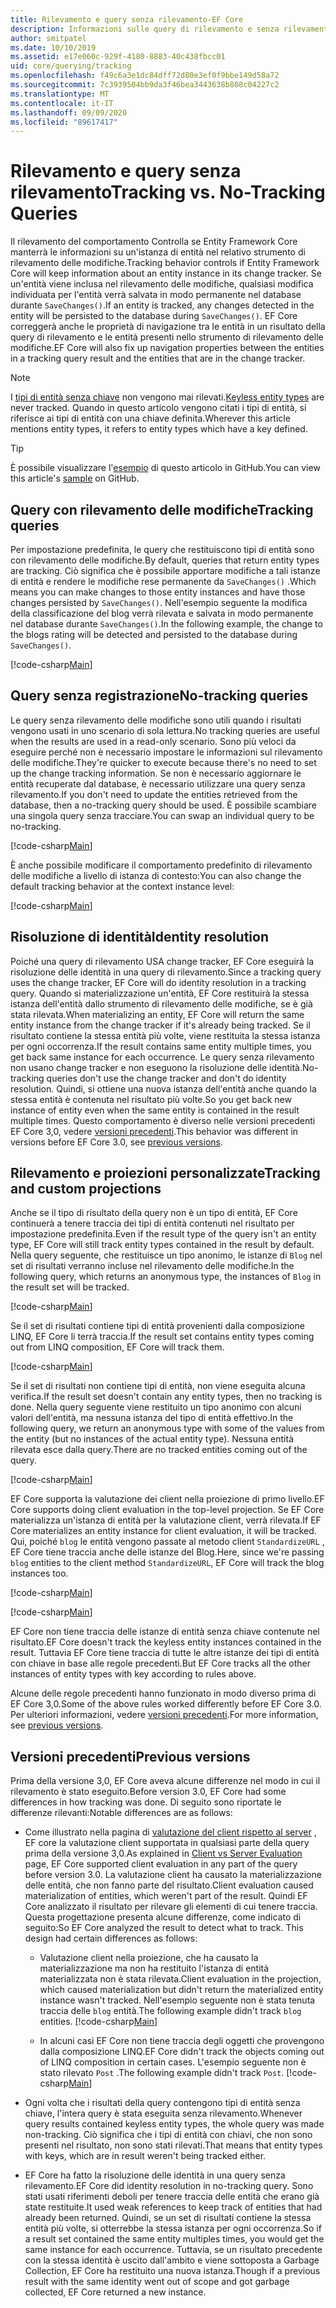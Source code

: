 ```yaml
---
title: Rilevamento e query senza rilevamento-EF Core
description: Informazioni sulle query di rilevamento e senza rilevamento in Entity Framework Core
author: smitpatel
ms.date: 10/10/2019
ms.assetid: e17e060c-929f-4180-8883-40c438fbcc01
uid: core/querying/tracking
ms.openlocfilehash: f49c6a3e1dc84dff72d80e3ef0f9bbe149d58a72
ms.sourcegitcommit: 7c3939504bb9da3f46bea3443638b808c04227c2
ms.translationtype: MT
ms.contentlocale: it-IT
ms.lasthandoff: 09/09/2020
ms.locfileid: "89617417"
---
```

# <a name="tracking-vs-no-tracking-queries"></a><span data-ttu-id="a73aa-103">Rilevamento e query senza rilevamento</span><span class="sxs-lookup"><span data-stu-id="a73aa-103">Tracking vs. No-Tracking Queries</span></span>

<span data-ttu-id="a73aa-104">Il rilevamento del comportamento Controlla se Entity Framework Core manterrà le informazioni su un'istanza di entità nel relativo strumento di rilevamento delle modifiche.</span><span class="sxs-lookup"><span data-stu-id="a73aa-104">Tracking behavior controls if Entity Framework Core will keep information about an entity instance in its change tracker.</span></span> <span data-ttu-id="a73aa-105">Se un'entità viene inclusa nel rilevamento delle modifiche, qualsiasi modifica individuata per l'entità verrà salvata in modo permanente nel database durante `SaveChanges()`.</span><span class="sxs-lookup"><span data-stu-id="a73aa-105">If an entity is tracked, any changes detected in the entity will be persisted to the database during `SaveChanges()`.</span></span> <span data-ttu-id="a73aa-106">EF Core correggerà anche le proprietà di navigazione tra le entità in un risultato della query di rilevamento e le entità presenti nello strumento di rilevamento delle modifiche.</span><span class="sxs-lookup"><span data-stu-id="a73aa-106">EF Core will also fix up navigation properties between the entities in a tracking query result and the entities that are in the change tracker.</span></span>

> [!NOTE]
> <span data-ttu-id="a73aa-107">I [tipi di entità senza chiave](xref:core/modeling/keyless-entity-types) non vengono mai rilevati.</span><span class="sxs-lookup"><span data-stu-id="a73aa-107">[Keyless entity types](xref:core/modeling/keyless-entity-types) are never tracked.</span></span> <span data-ttu-id="a73aa-108">Quando in questo articolo vengono citati i tipi di entità, si riferisce ai tipi di entità con una chiave definita.</span><span class="sxs-lookup"><span data-stu-id="a73aa-108">Wherever this article mentions entity types, it refers to entity types which have a key defined.</span></span>

> [!TIP]  
> <span data-ttu-id="a73aa-109">È possibile visualizzare l'[esempio](https://github.com/dotnet/EntityFramework.Docs/tree/master/samples/core/Querying) di questo articolo in GitHub.</span><span class="sxs-lookup"><span data-stu-id="a73aa-109">You can view this article's [sample](https://github.com/dotnet/EntityFramework.Docs/tree/master/samples/core/Querying) on GitHub.</span></span>

## <a name="tracking-queries"></a><span data-ttu-id="a73aa-110">Query con rilevamento delle modifiche</span><span class="sxs-lookup"><span data-stu-id="a73aa-110">Tracking queries</span></span>

<span data-ttu-id="a73aa-111">Per impostazione predefinita, le query che restituiscono tipi di entità sono con rilevamento delle modifiche.</span><span class="sxs-lookup"><span data-stu-id="a73aa-111">By default, queries that return entity types are tracking.</span></span> <span data-ttu-id="a73aa-112">Ciò significa che è possibile apportare modifiche a tali istanze di entità e rendere le modifiche rese permanente da `SaveChanges()` .</span><span class="sxs-lookup"><span data-stu-id="a73aa-112">Which means you can make changes to those entity instances and have those changes persisted by `SaveChanges()`.</span></span> <span data-ttu-id="a73aa-113">Nell'esempio seguente la modifica della classificazione del blog verrà rilevata e salvata in modo permanente nel database durante `SaveChanges()`.</span><span class="sxs-lookup"><span data-stu-id="a73aa-113">In the following example, the change to the blogs rating will be detected and persisted to the database during `SaveChanges()`.</span></span>

[!code-csharp[Main](../../../samples/core/Querying/Tracking/Sample.cs#Tracking)]

## <a name="no-tracking-queries"></a><span data-ttu-id="a73aa-114">Query senza registrazione</span><span class="sxs-lookup"><span data-stu-id="a73aa-114">No-tracking queries</span></span>

<span data-ttu-id="a73aa-115">Le query senza rilevamento delle modifiche sono utili quando i risultati vengono usati in uno scenario di sola lettura.</span><span class="sxs-lookup"><span data-stu-id="a73aa-115">No tracking queries are useful when the results are used in a read-only scenario.</span></span> <span data-ttu-id="a73aa-116">Sono più veloci da eseguire perché non è necessario impostare le informazioni sul rilevamento delle modifiche.</span><span class="sxs-lookup"><span data-stu-id="a73aa-116">They're quicker to execute because there's no need to set up the change tracking information.</span></span> <span data-ttu-id="a73aa-117">Se non è necessario aggiornare le entità recuperate dal database, è necessario utilizzare una query senza rilevamento.</span><span class="sxs-lookup"><span data-stu-id="a73aa-117">If you don't need to update the entities retrieved from the database, then a no-tracking query should be used.</span></span> <span data-ttu-id="a73aa-118">È possibile scambiare una singola query senza tracciare.</span><span class="sxs-lookup"><span data-stu-id="a73aa-118">You can swap an individual query to be no-tracking.</span></span>

[!code-csharp[Main](../../../samples/core/Querying/Tracking/Sample.cs#NoTracking)]

<span data-ttu-id="a73aa-119">È anche possibile modificare il comportamento predefinito di rilevamento delle modifiche a livello di istanza di contesto:</span><span class="sxs-lookup"><span data-stu-id="a73aa-119">You can also change the default tracking behavior at the context instance level:</span></span>

[!code-csharp[Main](../../../samples/core/Querying/Tracking/Sample.cs#ContextDefaultTrackingBehavior)]

## <a name="identity-resolution"></a><span data-ttu-id="a73aa-120">Risoluzione di identità</span><span class="sxs-lookup"><span data-stu-id="a73aa-120">Identity resolution</span></span>

<span data-ttu-id="a73aa-121">Poiché una query di rilevamento USA change tracker, EF Core eseguirà la risoluzione delle identità in una query di rilevamento.</span><span class="sxs-lookup"><span data-stu-id="a73aa-121">Since a tracking query uses the change tracker, EF Core will do identity resolution in a tracking query.</span></span> <span data-ttu-id="a73aa-122">Quando si materializzazione un'entità, EF Core restituirà la stessa istanza dell'entità dallo strumento di rilevamento delle modifiche, se è già stata rilevata.</span><span class="sxs-lookup"><span data-stu-id="a73aa-122">When materializing an entity, EF Core will return the same entity instance from the change tracker if it's already being tracked.</span></span> <span data-ttu-id="a73aa-123">Se il risultato contiene la stessa entità più volte, viene restituita la stessa istanza per ogni occorrenza.</span><span class="sxs-lookup"><span data-stu-id="a73aa-123">If the result contains same entity multiple times, you get back same instance for each occurrence.</span></span> <span data-ttu-id="a73aa-124">Le query senza rilevamento non usano change tracker e non eseguono la risoluzione delle identità.</span><span class="sxs-lookup"><span data-stu-id="a73aa-124">No-tracking queries don't use the change tracker and don't do identity resolution.</span></span> <span data-ttu-id="a73aa-125">Quindi, si ottiene una nuova istanza dell'entità anche quando la stessa entità è contenuta nel risultato più volte.</span><span class="sxs-lookup"><span data-stu-id="a73aa-125">So you get back new instance of entity even when the same entity is contained in the result multiple times.</span></span> <span data-ttu-id="a73aa-126">Questo comportamento è diverso nelle versioni precedenti EF Core 3,0, vedere [versioni precedenti](#previous-versions).</span><span class="sxs-lookup"><span data-stu-id="a73aa-126">This behavior was different in versions before EF Core 3.0, see [previous versions](#previous-versions).</span></span>

## <a name="tracking-and-custom-projections"></a><span data-ttu-id="a73aa-127">Rilevamento e proiezioni personalizzate</span><span class="sxs-lookup"><span data-stu-id="a73aa-127">Tracking and custom projections</span></span>

<span data-ttu-id="a73aa-128">Anche se il tipo di risultato della query non è un tipo di entità, EF Core continuerà a tenere traccia dei tipi di entità contenuti nel risultato per impostazione predefinita.</span><span class="sxs-lookup"><span data-stu-id="a73aa-128">Even if the result type of the query isn't an entity type, EF Core will still track entity types contained in the result by default.</span></span> <span data-ttu-id="a73aa-129">Nella query seguente, che restituisce un tipo anonimo, le istanze di `Blog` nel set di risultati verranno incluse nel rilevamento delle modifiche.</span><span class="sxs-lookup"><span data-stu-id="a73aa-129">In the following query, which returns an anonymous type, the instances of `Blog` in the result set will be tracked.</span></span>

[!code-csharp[Main](../../../samples/core/Querying/Tracking/Sample.cs#CustomProjection1)]

<span data-ttu-id="a73aa-130">Se il set di risultati contiene tipi di entità provenienti dalla composizione LINQ, EF Core li terrà traccia.</span><span class="sxs-lookup"><span data-stu-id="a73aa-130">If the result set contains entity types coming out from LINQ composition, EF Core will track them.</span></span>

[!code-csharp[Main](../../../samples/core/Querying/Tracking/Sample.cs#CustomProjection2)]

<span data-ttu-id="a73aa-131">Se il set di risultati non contiene tipi di entità, non viene eseguita alcuna verifica.</span><span class="sxs-lookup"><span data-stu-id="a73aa-131">If the result set doesn't contain any entity types, then no tracking is done.</span></span> <span data-ttu-id="a73aa-132">Nella query seguente viene restituito un tipo anonimo con alcuni valori dell'entità, ma nessuna istanza del tipo di entità effettivo.</span><span class="sxs-lookup"><span data-stu-id="a73aa-132">In the following query, we return an anonymous type with some of the values from the entity (but no instances of the actual entity type).</span></span> <span data-ttu-id="a73aa-133">Nessuna entità rilevata esce dalla query.</span><span class="sxs-lookup"><span data-stu-id="a73aa-133">There are no tracked entities coming out of the query.</span></span>

[!code-csharp[Main](../../../samples/core/Querying/Tracking/Sample.cs#CustomProjection3)]

 <span data-ttu-id="a73aa-134">EF Core supporta la valutazione dei client nella proiezione di primo livello.</span><span class="sxs-lookup"><span data-stu-id="a73aa-134">EF Core supports doing client evaluation in the top-level projection.</span></span> <span data-ttu-id="a73aa-135">Se EF Core materializza un'istanza di entità per la valutazione client, verrà rilevata.</span><span class="sxs-lookup"><span data-stu-id="a73aa-135">If EF Core materializes an entity instance for client evaluation, it will be tracked.</span></span> <span data-ttu-id="a73aa-136">Qui, poiché `blog` le entità vengono passate al metodo client `StandardizeURL` , EF Core tiene traccia anche delle istanze del Blog.</span><span class="sxs-lookup"><span data-stu-id="a73aa-136">Here, since we're passing `blog` entities to the client method `StandardizeURL`, EF Core will track the blog instances too.</span></span>

[!code-csharp[Main](../../../samples/core/Querying/Tracking/Sample.cs#ClientProjection)]

[!code-csharp[Main](../../../samples/core/Querying/Tracking/Sample.cs#ClientMethod)]

<span data-ttu-id="a73aa-137">EF Core non tiene traccia delle istanze di entità senza chiave contenute nel risultato.</span><span class="sxs-lookup"><span data-stu-id="a73aa-137">EF Core doesn't track the keyless entity instances contained in the result.</span></span> <span data-ttu-id="a73aa-138">Tuttavia EF Core tiene traccia di tutte le altre istanze dei tipi di entità con chiave in base alle regole precedenti.</span><span class="sxs-lookup"><span data-stu-id="a73aa-138">But EF Core tracks all the other instances of entity types with key according to rules above.</span></span>

<span data-ttu-id="a73aa-139">Alcune delle regole precedenti hanno funzionato in modo diverso prima di EF Core 3,0.</span><span class="sxs-lookup"><span data-stu-id="a73aa-139">Some of the above rules worked differently before EF Core 3.0.</span></span> <span data-ttu-id="a73aa-140">Per ulteriori informazioni, vedere [versioni precedenti](#previous-versions).</span><span class="sxs-lookup"><span data-stu-id="a73aa-140">For more information, see [previous versions](#previous-versions).</span></span>

## <a name="previous-versions"></a><span data-ttu-id="a73aa-141">Versioni precedenti</span><span class="sxs-lookup"><span data-stu-id="a73aa-141">Previous versions</span></span>

<span data-ttu-id="a73aa-142">Prima della versione 3,0, EF Core aveva alcune differenze nel modo in cui il rilevamento è stato eseguito.</span><span class="sxs-lookup"><span data-stu-id="a73aa-142">Before version 3.0, EF Core had some differences in how tracking was done.</span></span> <span data-ttu-id="a73aa-143">Di seguito sono riportate le differenze rilevanti:</span><span class="sxs-lookup"><span data-stu-id="a73aa-143">Notable differences are as follows:</span></span>

- <span data-ttu-id="a73aa-144">Come illustrato nella pagina di [valutazione del client rispetto al server](xref:core/querying/client-eval) , EF core la valutazione client supportata in qualsiasi parte della query prima della versione 3,0.</span><span class="sxs-lookup"><span data-stu-id="a73aa-144">As explained in [Client vs Server Evaluation](xref:core/querying/client-eval) page, EF Core supported client evaluation in any part of the query before version 3.0.</span></span> <span data-ttu-id="a73aa-145">La valutazione client ha causato la materializzazione delle entità, che non fanno parte del risultato.</span><span class="sxs-lookup"><span data-stu-id="a73aa-145">Client evaluation caused materialization of entities, which weren't part of the result.</span></span> <span data-ttu-id="a73aa-146">Quindi EF Core analizzato il risultato per rilevare gli elementi di cui tenere traccia. Questa progettazione presenta alcune differenze, come indicato di seguito:</span><span class="sxs-lookup"><span data-stu-id="a73aa-146">So EF Core analyzed the result to detect what to track. This design had certain differences as follows:</span></span>
  - <span data-ttu-id="a73aa-147">Valutazione client nella proiezione, che ha causato la materializzazione ma non ha restituito l'istanza di entità materializzata non è stata rilevata.</span><span class="sxs-lookup"><span data-stu-id="a73aa-147">Client evaluation in the projection, which caused materialization but didn't return the materialized entity instance wasn't tracked.</span></span> <span data-ttu-id="a73aa-148">Nell'esempio seguente non è stata tenuta traccia delle `blog` entità.</span><span class="sxs-lookup"><span data-stu-id="a73aa-148">The following example didn't track `blog` entities.</span></span>
    [!code-csharp[Main](../../../samples/core/Querying/Tracking/Sample.cs#ClientProjection)]

  - <span data-ttu-id="a73aa-149">In alcuni casi EF Core non tiene traccia degli oggetti che provengono dalla composizione LINQ.</span><span class="sxs-lookup"><span data-stu-id="a73aa-149">EF Core didn't track the objects coming out of LINQ composition in certain cases.</span></span> <span data-ttu-id="a73aa-150">L'esempio seguente non è stato rilevato `Post` .</span><span class="sxs-lookup"><span data-stu-id="a73aa-150">The following example didn't track `Post`.</span></span>
    [!code-csharp[Main](../../../samples/core/Querying/Tracking/Sample.cs#CustomProjection2)]

- <span data-ttu-id="a73aa-151">Ogni volta che i risultati della query contengono tipi di entità senza chiave, l'intera query è stata eseguita senza rilevamento.</span><span class="sxs-lookup"><span data-stu-id="a73aa-151">Whenever query results contained keyless entity types, the whole query was made non-tracking.</span></span> <span data-ttu-id="a73aa-152">Ciò significa che i tipi di entità con chiavi, che non sono presenti nel risultato, non sono stati rilevati.</span><span class="sxs-lookup"><span data-stu-id="a73aa-152">That means that entity types with keys, which are in result weren't being tracked either.</span></span>
- <span data-ttu-id="a73aa-153">EF Core ha fatto la risoluzione delle identità in una query senza rilevamento.</span><span class="sxs-lookup"><span data-stu-id="a73aa-153">EF Core did identity resolution in no-tracking query.</span></span> <span data-ttu-id="a73aa-154">Sono stati usati riferimenti deboli per tenere traccia delle entità che erano già state restituite.</span><span class="sxs-lookup"><span data-stu-id="a73aa-154">It used weak references to keep track of entities that had already been returned.</span></span> <span data-ttu-id="a73aa-155">Quindi, se un set di risultati contiene la stessa entità più volte, si otterrebbe la stessa istanza per ogni occorrenza.</span><span class="sxs-lookup"><span data-stu-id="a73aa-155">So if a result set contained the same entity multiples times, you would get the same instance for each occurrence.</span></span> <span data-ttu-id="a73aa-156">Tuttavia, se un risultato precedente con la stessa identità è uscito dall'ambito e viene sottoposta a Garbage Collection, EF Core ha restituito una nuova istanza.</span><span class="sxs-lookup"><span data-stu-id="a73aa-156">Though if a previous result with the same identity went out of scope and got garbage collected, EF Core returned a new instance.</span></span>
